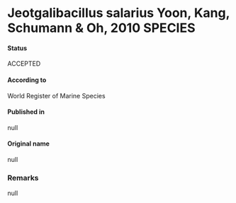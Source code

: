 # Jeotgalibacillus salarius Yoon, Kang, Schumann & Oh, 2010 SPECIES

#### Status
ACCEPTED

#### According to
World Register of Marine Species

#### Published in
null

#### Original name
null

### Remarks
null